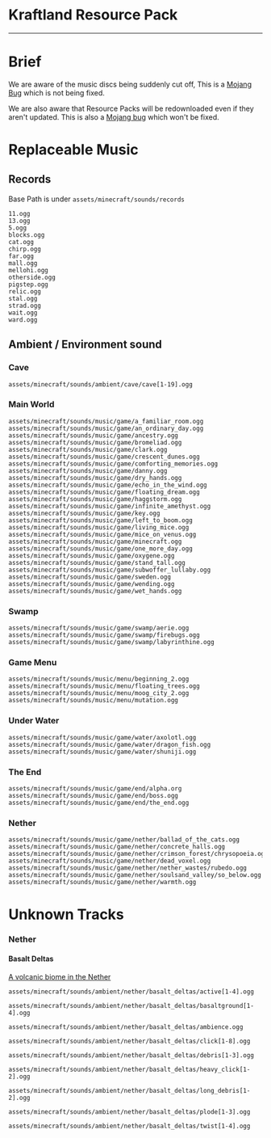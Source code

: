# Kraftland Resource Pack

---

# Brief

We are aware of the music discs being suddenly cut off, This is a [Mojang Bug](https://bugs.mojang.com/browse/MC-260346) which is not being fixed.

We are also aware that Resource Packs will be redownloaded even if they aren't updated. This is also a [Mojang bug](https://bugs.mojang.com/browse/MC-267359) which won't be fixed.

# Replaceable Music

## Records

Base Path is under `assets/minecraft/sounds/records`

```
11.ogg
13.ogg
5.ogg
blocks.ogg
cat.ogg
chirp.ogg
far.ogg
mall.ogg
mellohi.ogg
otherside.ogg
pigstep.ogg
relic.ogg
stal.ogg
strad.ogg
wait.ogg
ward.ogg
```

## Ambient / Environment sound

### Cave

```
assets/minecraft/sounds/ambient/cave/cave[1-19].ogg
```

### Main World

```
assets/minecraft/sounds/music/game/a_familiar_room.ogg
assets/minecraft/sounds/music/game/an_ordinary_day.ogg
assets/minecraft/sounds/music/game/ancestry.ogg
assets/minecraft/sounds/music/game/bromeliad.ogg
assets/minecraft/sounds/music/game/clark.ogg
assets/minecraft/sounds/music/game/crescent_dunes.ogg
assets/minecraft/sounds/music/game/comforting_memories.ogg
assets/minecraft/sounds/music/game/danny.ogg
assets/minecraft/sounds/music/game/dry_hands.ogg
assets/minecraft/sounds/music/game/echo_in_the_wind.ogg
assets/minecraft/sounds/music/game/floating_dream.ogg
assets/minecraft/sounds/music/game/haggstorm.ogg
assets/minecraft/sounds/music/game/infinite_amethyst.ogg
assets/minecraft/sounds/music/game/key.ogg
assets/minecraft/sounds/music/game/left_to_boom.ogg
assets/minecraft/sounds/music/game/living_mice.ogg
assets/minecraft/sounds/music/game/mice_on_venus.ogg
assets/minecraft/sounds/music/game/minecraft.ogg
assets/minecraft/sounds/music/game/one_more_day.ogg
assets/minecraft/sounds/music/game/oxygene.ogg
assets/minecraft/sounds/music/game/stand_tall.ogg
assets/minecraft/sounds/music/game/subwoffer_lullaby.ogg
assets/minecraft/sounds/music/game/sweden.ogg
assets/minecraft/sounds/music/game/wending.ogg
assets/minecraft/sounds/music/game/wet_hands.ogg
```

### Swamp

```
assets/minecraft/sounds/music/game/swamp/aerie.ogg
assets/minecraft/sounds/music/game/swamp/firebugs.ogg
assets/minecraft/sounds/music/game/swamp/labyrinthine.ogg
```

### Game Menu

```
assets/minecraft/sounds/music/menu/beginning_2.ogg
assets/minecraft/sounds/music/menu/floating_trees.ogg
assets/minecraft/sounds/music/menu/moog_city_2.ogg
assets/minecraft/sounds/music/menu/mutation.ogg
```

### Under Water

```
assets/minecraft/sounds/music/game/water/axolotl.ogg
assets/minecraft/sounds/music/game/water/dragon_fish.ogg
assets/minecraft/sounds/music/game/water/shuniji.ogg
```

### The End

```
assets/minecraft/sounds/music/game/end/alpha.org
assets/minecraft/sounds/music/game/end/boss.ogg
assets/minecraft/sounds/music/game/end/the_end.ogg
```

### Nether

```
assets/minecraft/sounds/music/game/nether/ballad_of_the_cats.ogg
assets/minecraft/sounds/music/game/nether/concrete_halls.ogg
assets/minecraft/sounds/music/game/nether/crimson_forest/chrysopoeia.ogg
assets/minecraft/sounds/music/game/nether/dead_voxel.ogg
assets/minecraft/sounds/music/game/nether/nether_wastes/rubedo.ogg
assets/minecraft/sounds/music/game/nether/soulsand_valley/so_below.ogg
assets/minecraft/sounds/music/game/nether/warmth.ogg
```

# Unknown Tracks

### Nether

#### Basalt Deltas

[A volcanic biome in the Nether](https://minecraft.wiki/w/Basalt_Deltas)

```
assets/minecraft/sounds/ambient/nether/basalt_deltas/active[1-4].ogg
```

```
assets/minecraft/sounds/ambient/nether/basalt_deltas/basaltground[1-4].ogg
```

```
assets/minecraft/sounds/ambient/nether/basalt_deltas/ambience.ogg
```

```
assets/minecraft/sounds/ambient/nether/basalt_deltas/click[1-8].ogg
```

```
assets/minecraft/sounds/ambient/nether/basalt_deltas/debris[1-3].ogg
```

```
assets/minecraft/sounds/ambient/nether/basalt_deltas/heavy_click[1-2].ogg
```

```
assets/minecraft/sounds/ambient/nether/basalt_deltas/long_debris[1-2].ogg
```

```
assets/minecraft/sounds/ambient/nether/basalt_deltas/plode[1-3].ogg
```

```
assets/minecraft/sounds/ambient/nether/basalt_deltas/twist[1-4].ogg
```